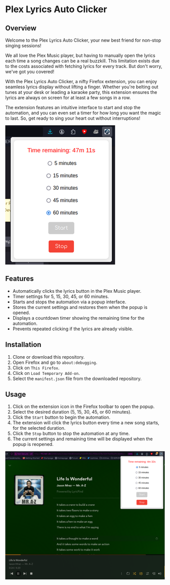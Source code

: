 # Plex Lyrics Auto Clicker

## Overview

Welcome to the Plex Lyrics Auto Clicker, your new best friend for non-stop singing sessions!

We all love the Plex Music player, but having to manually open the lyrics each time a song changes can be a real buzzkill. This limitation exists due to the costs associated with fetching lyrics for every track. But don't worry, we've got you covered!

With the Plex Lyrics Auto Clicker, a nifty Firefox extension, you can enjoy seamless lyrics display without lifting a finger. Whether you're belting out tunes at your desk or leading a karaoke party, this extension ensures the lyrics are always on screen for at least a few songs in a row.

The extension features an intuitive interface to start and stop the automation, and you can even set a timer for how long you want the magic to last. So, get ready to sing your heart out without interruptions!

![Close up screenshot of plugin popup open](./images/closeup.png)

## Features

- Automatically clicks the lyrics button in the Plex Music player.
- Timer settings for 5, 15, 30, 45, or 60 minutes.
- Starts and stops the automation via a popup interface.
- Stores the current settings and restores them when the popup is opened.
- Displays a countdown timer showing the remaining time for the automation.
- Prevents repeated clicking if the lyrics are already visible.

## Installation

1. Clone or download this repository.
2. Open Firefox and go to `about:debugging`.
3. Click on `This Firefox`.
4. Click on `Load Temporary Add-on`.
5. Select the `manifest.json` file from the downloaded repository.

## Usage

1. Click on the extension icon in the Firefox toolbar to open the popup.
2. Select the desired duration (5, 15, 30, 45, or 60 minutes).
3. Click the `Start` button to begin the automation.
4. The extension will click the lyrics button every time a new song starts, for the selected duration.
5. Click the `Stop` button to stop the automation at any time.
6. The current settings and remaining time will be displayed when the popup is reopened.

![Full page screenshot of plugin popup open](./images/screenshot.png)
